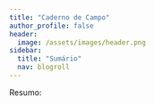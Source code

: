 ```yaml
---
title: "Caderno de Campo"
author_profile: false
header:
  image: /assets/images/header.png
sidebar:
  title: "Sumário"
  nav: blogroll
---
```


Resumo:
